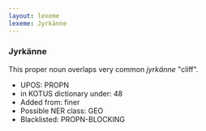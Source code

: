 ```yaml
---
layout: lexeme
lexeme: Jyrkänne
---
```


###  Jyrkänne

This proper noun overlaps very common *jyrkänne* "cliff".
* UPOS:  PROPN
* in KOTUS dictionary under:  48
* Added from:  finer
* Possible NER class:  GEO
* Blacklisted:  PROPN-BLOCKING

